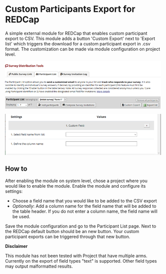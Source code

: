 # Custom Participants Export for REDCap

A simple external module for REDCap that enables custom participant export to CSV. 
This module adds a button 'Custom Export' next to 'Export list' which triggers the download for a custom participant export in .csv format. The customization can be made via module configuration on project level.

![Module Button](./img/screenshot_new.png "Module Button")

![Module Configuration](./img/screenshot_2.png "Module Configuration")


## How to
After enabling the module on system level, chose a project where you would like to enable the module. Enable the module and configure its settings:
- Choose a field name that you would like to be added to the CSV export
- *Optionally*: Add a column name for the field name that will be added to the table header. If you do not enter a column name, the field name will be used.

Save the module configuration and go to the Participant List page. Next to the REDCap default button should be an new button. Your custom participant exports can be triggered through that new button.

**Disclaimer**

This module has not been tested with Project that have multiple arms.
Currently on the export of field types "text" is supported. Other field types may output malformatted results.


